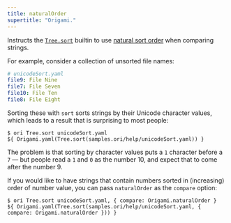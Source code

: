 ```yaml
---
title: naturalOrder
supertitle: "Origami."
---
```


Instructs the [`Tree.sort`](/builtins/tree/sort.html) builtin to use [natural sort order](https://en.wikipedia.org/wiki/Natural_sort_order) when comparing strings.

For example, consider a collection of unsorted file names:

```yaml
# unicodeSort.yaml
file9: File Nine
file7: File Seven
file10: File Ten
file8: File Eight
```

Sorting these with `sort` sorts strings by their Unicode character values, which leads to a result that is surprising to most people:

```console
$ ori Tree.sort unicodeSort.yaml
${ Origami.yaml(Tree.sort(samples.ori/help/unicodeSort.yaml)) }
```

The problem is that sorting by character values puts a `1` character before a `7` — but people read a `1` and `0` as the number 10, and expect that to come after the number 9.

If you would like to have strings that contain numbers sorted in (increasing) order of number value, you can pass `naturalOrder` as the `compare` option:

```console
$ ori Tree.sort unicodeSort.yaml, { compare: Origami.naturalOrder }
${ Origami.yaml(Tree.sort(samples.ori/help/unicodeSort.yaml, { compare: Origami.naturalOrder })) }
```
